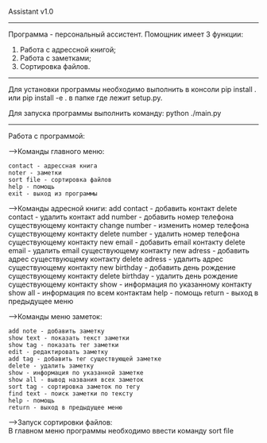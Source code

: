 Assistant v1.0

--------------
Программа - персональный ассистент. 
Помощник имеет 3 функции:
  1. Работа с адрессной книгой;
  2. Работа с заметками;
  3. Сортировка файлов.
--------------


Для установки программы необходимо выполнить в консоли pip install . или pip install -e . в папке где лежит setup.py.

Для запуска программы выполнить команду: python ./main.py

--------------

Работа с программой:

-->Команды главного меню:

    contact - адрессная книга
    noter - заметки
    sort file - сортировка файлов
    help - помощь 
    exit - выход из программы

-->Команды адресной книги:
    add contact - добавить контакт
    delete contact - удалить контакт
    add number - добавить номер телефона существующему контакту 
    change number - изменить номер телефона существующему контакту
    delete number - удалить номер телефона существующему контакту
    new email - добавить email контакту
    delete email - удалить email существующему контакту
    new adress - добавить адрес существующему контакту 
    delete adress - удалить адрес существующему контакту
    new birthday - добавить день рождение существующему контакту
    delete birthday - удалить день рождение существующему контакту
    show - информация по указанному контакту
    show all - информация по всем контактам
    help - помощь
    return - выход в предыдущее меню

-->Команды меню заметок:

    add note - добавить заметку
    show text - показать текст заметки
    show tag - показать тег заметки
    edit - редактировать заметку
    add tag - добавить тег существующей заметке
    delete - удалить заметку
    show - информация по указанной заметке
    show all - вывод названия всех заметок
    sort tag - сортировка заметок по тегу
    find text - поиск заметки по тексту
    help - помощь
    return - выход в предыдущее меню
            
 -->Запуск сортировки файлов:    
    В главном меню программы необходимо ввести 
    команду sort file
